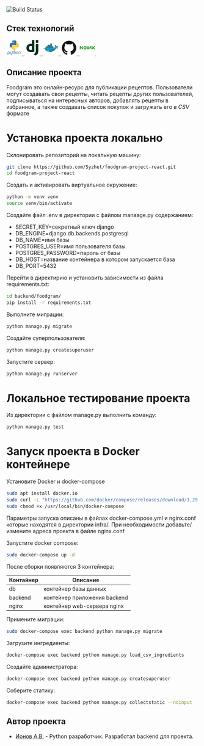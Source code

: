![Build Status](https://github.com/Syzhet/foodgram-project-react/actions/workflows/foodgram.yml/badge.svg)

## Стек технологий 

<div>
  <a href="https://www.python.org/">
    <img src="https://github.com/devicons/devicon/blob/master/icons/python/python-original-wordmark.svg" title="Python" alt="Python" width="40" height="40"/>&nbsp;
  </a>
  <a href="https://www.djangoproject.com/">
    <img src="https://github.com/devicons/devicon/blob/master/icons/django/django-plain.svg" title="Django" alt="Django" width="40" height="40"/>&nbsp;
  </a>
  <a href ="https://www.docker.com/">
    <img src="https://github.com/devicons/devicon/blob/master/icons/docker/docker-original.svg" title="Docker" alt="Docker" width="40" height="40"/>&nbsp;
  </a>
  <a href="https://github.com/">
    <img src="https://github.com/devicons/devicon/blob/master/icons/github/github-original.svg" title="GitHub" alt="GitHub" width="40" height="40"/>&nbsp;
  </a>
  <a href="https://nginx.org/">
    <img src="https://github.com/devicons/devicon/blob/master/icons/nginx/nginx-original.svg"  title="nginx" alt="nginx" width="40" height="40"/>&nbsp;
  </a>
</div>

## Описание проекта
Foodgram это онлайн-ресурс для публикации рецептов.
Пользователи могут создавать свои рецепты, читать рецепты других пользователей, подписываться на интересных авторов, добавлять рецепты в избранное, а также создавать список покупок и загружать его в _CSV_ формате

# Установка проекта локально
Склонировать репозиторий на локальную машину:
```sh
git clone https://github.com/Syzhet/foodgram-project-react.git
cd foodgram-project-react
```
Cоздать и активировать виртуальное окружение:
```sh
python -m venv venv
source venv/bin/activate
```
Cоздайте файл .env в директории с файлом manaage.py содержанием:
- SECRET_KEY=секретный ключ django
- DB_ENGINE=django.db.backends.postgresql
- DB_NAME=имя базы
- POSTGRES_USER=имя пользователя базы
- POSTGRES_PASSWORD=пароль от базы
- DB_HOST=название контейнера в котором запускается база
- DB_PORT=5432

Перейти в директирию и установить зависимости из файла requirements.txt:
```sh
cd backend/foodgram/
pip install -r requirements.txt
```
Выполните миграции:
```sh
python manage.py migrate
```
Создайте суперпользователя:
```sh
python manage.py createsuperuser
```
Запустите сервер:
```sh
python manage.py runserver
```

# Локальное тестирование проекта
Из директории с файлом manage.py выполнить команду:
```sh
python manage.py test
```

# Запуск проекта в Docker контейнере
Установите Docker и docker-compose
```sh
sudo apt install docker.io 
sudo curl -L "https://github.com/docker/compose/releases/download/1.29.2/docker-compose-$(uname -s)-$(uname -m)" -o /usr/local/bin/docker-compose
sudo chmod +x /usr/local/bin/docker-compose
```
Параметры запуска описаны в файлах docker-compose.yml и nginx.conf которые находятся в директории infra/.
При необходимости добавьте/измените адреса проекта в файле nginx.conf

Запустите docker compose:
```sh
sudo docker-compose up -d
```

После сборки появляются 3 контейнера:

| Контайнер | Описание |
| ------ | ------ |
| db | контейнер базы данных |
| backend | контейнер приложения backend |
| nginx | контейнер web-сервера nginx |

Примените миграции:
```sh
sudo docker-compose exec backend python manage.py migrate
```
Загрузите ингредиенты:
```sh
docker-compose exec backend python manage.py load_csv_ingredients
```
Создайте администратора:
```sh
docker-compose exec backend python manage.py createsuperuser
```
Соберите статику:
```sh
docker-compose exec backend python manage.py collectstatic --noinput
```

## Автор проекта

- [Ионов А.В.](https://github.com/Syzhet) - Python разработчик. Разработал backend для проекта.


